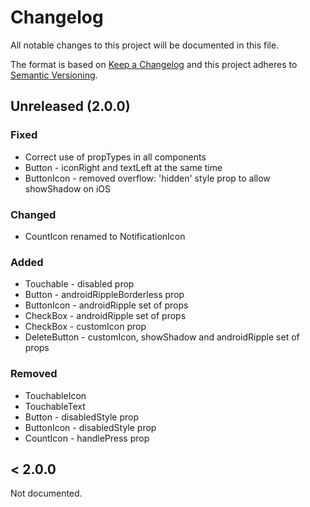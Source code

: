 # Changelog

All notable changes to this project will be documented in this file.

The format is based on [Keep a Changelog](http://keepachangelog.com/en/1.0.0/)
and this project adheres to [Semantic Versioning](http://semver.org/spec/v2.0.0.html).

## Unreleased (2.0.0)

### Fixed

* Correct use of propTypes in all components
* Button - iconRight and textLeft at the same time
* ButtonIcon - removed overflow: 'hidden' style prop to allow showShadow on iOS

### Changed

* CountIcon renamed to NotificationIcon

### Added

* Touchable - disabled prop
* Button - androidRippleBorderless prop
* ButtonIcon - androidRipple set of props
* CheckBox - androidRipple set of props
* CheckBox - customIcon prop
* DeleteButton - customIcon, showShadow and androidRipple set of props

### Removed

* TouchableIcon
* TouchableText
* Button - disabledStyle prop
* ButtonIcon - disabledStyle prop
* CountIcon - handlePress prop

## < 2.0.0

Not documented.
